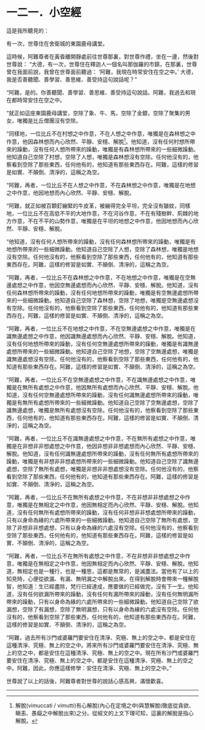 # 一二一．小空經

這是我所聽見的：

有一次，世尊住在舍衛城的東園鹿母講堂。

這時候，阿難尊者在黃昏離開靜處前往世尊那裏，對世尊作禮，坐在一邊，然後對世尊說： “大德，有一次，世尊住在釋迦人一個名叫那伽羅的市鎮，在那裏，世尊曾在我面前說，我曾在世尊面前聽過： ‘阿難，我現在時常安住在空之中。’ 大德，我是否善聽聞、善學習、善思維、善受持這句說話呢？”

“阿難，是的。你善聽聞、善學習、善思維、善受持這句說話。阿難，我過去和現在都時常安住在空之中。

“就正如這座東園鹿母講堂，空除了象、牛、馬，空除了金銀，空除了聚集的男女，唯獨是比丘僧團沒有空除。

“同樣地，一位比丘不在村想之中作意，不在人想之中作意，唯獨是在森林想之中作意，他因森林想而內心欣然、平靜、安穩、解脫[^1]。他知道，沒有任何村想所帶來的躁動，沒有任何人想所帶來的躁動，唯獨是有森林想所帶來的一些細微躁動。他知道自己空除了村想，空除了人想，唯獨是森林想沒有空除。任何他沒有的，他察看到空除了那些東西，任何他有的，他知道有那些東西存在。阿難，這樣的修習是如實、不顛倒、清淨的，這稱之為空。

“阿難，再者，一位比丘不在人想之中作意，不在森林想之中作意，唯獨是在地想之中作意，他因地想而內心欣然、平靜、安穩、解脫。

“阿難，就正如被百顆釘繃緊的牛皮革，被繃得完全平坦，完全沒有皺紋，同樣地，一位比丘不在高低不平的大地作意，不在河谷作意，不在有殘樹幹、荊棘的地方作意，不在不平的山勢作意，唯獨是在平坦的地想之中作意，他因地想而內心欣然、平靜、安穩、解脫。

“他知道，沒有任何人想所帶來的躁動，沒有任何森林想所帶來的躁動，唯獨是有地想所帶來的一些細微躁動。他知道自己空除了人想，空除了森林想，唯獨是地想沒有空除。任何他沒有的，他察看到空除了那些東西，任何他有的，他知道有那些東西存在。阿難，這樣的修習是如實、不顛倒、清淨的，這稱之為空。

“阿難，再者，一位比丘不在森林想之中作意，不在地想之中作意，唯獨是在空無邊處想之中作意，他因空無邊處想而內心欣然、平靜、安穩、解脫。他知道，沒有任何森林想所帶來的躁動，沒有任何地想所帶來的躁動，唯獨是有空無邊處想所帶來的一些細微躁動。他知道自己空除了森林想，空除了地想，唯獨是空無邊處想沒有空除。任何他沒有的，他察看到空除了那些東西，任何他有的，他知道有那些東西存在。阿難，這樣的修習是如實、不顛倒、清淨的，這稱之為空。

“阿難，再者，一位比丘不在地想之中作意，不在空無邊處想之中作意，唯獨是在識無邊處想之中作意，他因識無邊處想而內心欣然、平靜、安穩、解脫。他知道，沒有任何地想所帶來的躁動，沒有任何空無邊處想所帶來的躁動，唯獨是有識無邊處想所帶來的一些細微躁動。他知道自己空除了地想，空除了空無邊處想，唯獨是識無邊處想沒有空除。任何他沒有的，他察看到空除了那些東西，任何他有的，他知道有那些東西存在。阿難，這樣的修習是如實、不顛倒、清淨的，這稱之為空。

“阿難，再者，一位比丘不在空無邊處想之中作意，不在識無邊處想之中作意，唯獨是在無所有處想之中作意，他因無所有處想而內心欣然、平靜、安穩、解脫。他知道，沒有任何空無邊處想所帶來的躁動，沒有任何識無邊處想所帶來的躁動，唯獨是有無所有處想所帶來的一些細微躁動。他知道自己空除了空無邊處想，空除了識無邊處想，唯獨是無所有處想沒有空除。任何他沒有的，他察看到空除了那些東西，任何他有的，他知道有那些東西存在。阿難，這樣的修習是如實、不顛倒、清淨的，這稱之為空。

“阿難，再者，一位比丘不在識無邊處想之中作意，不在無所有處想之中作意，唯獨是在非想非非想處想之中作意，他因非想非非想處想而內心欣然、平靜、安穩、解脫。他知道，沒有任何識無邊處想所帶來的躁動，沒有任何無所有處想所帶來的躁動，唯獨是有非想非非想處想所帶來的一些細微躁動。他知道自己空除了識無邊處想，空除了無所有處想，唯獨是非想非非想處想沒有空除。任何他沒有的，他察看到空除了那些東西，任何他有的，他知道有那些東西存在。阿難，這樣的修習是如實、不顛倒、清淨的，這稱之為空。

“阿難，再者，一位比丘不在無所有處想之中作意，不在非想非非想處想之中作意，唯獨是在無相定之中作意，他因無相定而內心欣然、平靜、安穩、解脫。他知道，沒有任何無所有處想所帶來的躁動，沒有任何非想非非想處想所帶來的躁動，只有以身命為緣的六處所帶來的一些細微躁動。他知道自己空除了無所有處想，空除了非想非非想處想，只有以身命為緣的六處沒有空除。任何他沒有的，他察看到空除了那些東西，任何他有的，他知道有那些東西存在。阿難，這樣的修習是如實、不顛倒、清淨的，這稱之為空。

“阿難，再者，一位比丘不在無所有處想之中作意，不在非想非非想處想之中作意，唯獨是在無相定之中作意，他因無相定而內心欣然、平靜、安穩、解脫。他知道，無相定也是一種行，也是一種思，這都是無常的，是滅盡法。當他有了以上的知見時，心便從欲漏、有漏、無明漏之中解脫出來。在得到解脫時會帶來一種解脫智，他知道：生已經盡除，梵行已經達成，應要做的已經做完，沒有下一生。他知道，沒有任何欲漏所帶來的躁動，沒有任何有漏所帶來的躁動，沒有任何無明漏所帶來的躁動，只有以身命為緣的六處所帶來的一些細微躁動。他知道自己空除了欲漏想，空除了有漏想，空除了無明漏想，只有以身命為緣的六處沒有空除。任何他沒有的，他察看到空除了那些東西，任何他有的，他知道有那些東西存在。阿難，這樣的修習是如實、不顛倒、清淨的，這稱之為空。

“阿難，過去所有沙門或婆羅門要安住在清淨、究極、無上的空之中，都是安住在這種清淨、究極、無上的空之中。將來所有沙門或婆羅門要安住在清淨、究極、無上的空之中，都是安住在這種清淨、究極、無上的空之中。現在所有沙門或婆羅門要安住在清淨、究極、無上的空之中，都是安住在這種清淨、究極、無上的空之中。阿難，因此，你應這樣修學：安住在清淨、究極、無上的空之中。”

世尊說了以上的話後，阿難尊者對世尊的說話心感高興，滿懷歡喜。

---

[^1]: 解脫(vimuccati / vimutti)有心解脫(內心在定境之中)與慧解脫(徹底從貪欲、瞋恚、愚癡之中解脫出來)之分。從經文的上文下理可知，這裏的解脫是指心解脫。 

